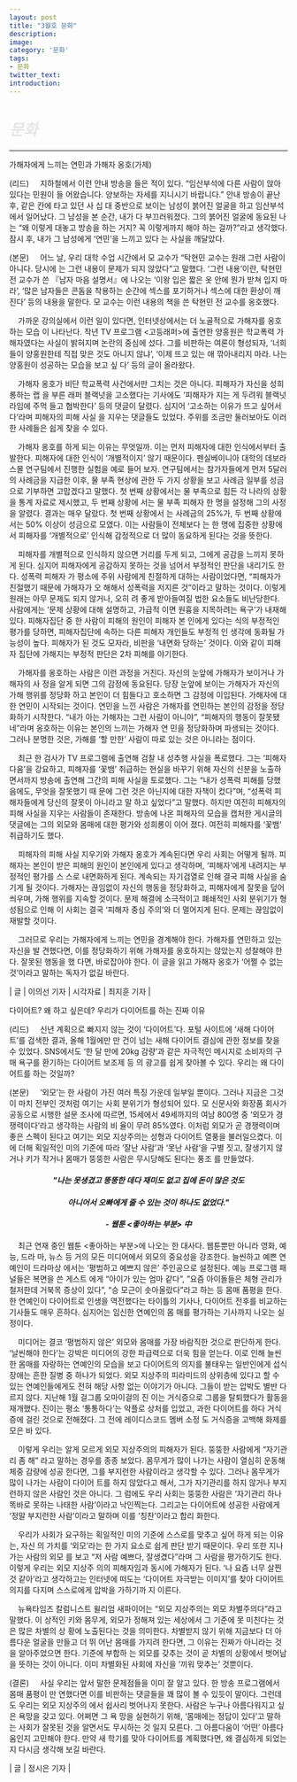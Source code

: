 ```yaml
---
layout: post
title: "3월호 문화"
description:
image:
category: '문화'
tags:
- 문화
twitter_text:
introduction:
---
```


<h1 style="color:#E6E6E6;"><i>문화</i></h1>
<hr/>
<!--문화 1-->
가해자에게 느끼는 연민과 가해자 옹호(가제)


(리드)
&nbsp; &nbsp; 지하철에서 이런 안내 방송을 들은 적이 있다. “임산부석에 다른 사람이 앉아 있다는 민원이 들
어왔습니다. 양보하는 자세를 지니시기 바랍니다.” 안내 방송이 끝난 후, 같은 칸에 타고 있던 사
십 대 중반으로 보이는 남성이 붉어진 얼굴을 하고 임산부석에서 일어났다. 그 남성을 본 순간,
내가 다 부끄러워졌다. 그의 붉어진 얼굴에 동요된 나는 “왜 이렇게 대놓고 방송을 하는 거지?
꼭 이렇게까지 해야 하는 걸까?”라고 생각했다. 잠시 후, 내가 그 남성에게 ‘연민’을 느끼고 있다
는 사실을 깨달았다.


(본문)
&nbsp; &nbsp; 어느 날, 우리 대학 수업 시간에서 모 교수가 “탁현민 교수는 원래 그런 사람이 아니다. 당시에
는 그런 내용이 문제가 되지 않았다”고 말했다. ‘그런 내용’이란, 탁현민 전 교수가 쓴 『남자 마음
설명서』에 나오는 ‘이왕 입은 짧은 옷 안에 뭔가 받쳐 입지 마라’, ‘많은 남자들은 콘돔을 착용하는 순간에 섹스를 포기하거나 섹스에 대한 환상이 깨진다’ 등의 내용을 말한다. 모 교수는 이런
내용의 책을 쓴 탁현민 전 교수를 옹호했다.

&nbsp; &nbsp; 가까운 강의실에서 이런 일이 있다면, 인터넷상에서는 더 노골적으로 가해자를 옹호하는 모습
이 나타난다. 작년 TV 프로그램 <고등래퍼>에 출연한 양홍원은 학교폭력 가해자였다는 사실이
밝혀지며 논란의 중심에 섰다. 그를 비판하는 여론이 형성되자, ‘너희들이 양홍원한테 직접 맞은
것도 아니지 않냐’, ‘이제 뜨고 있는 애 깎아내리지 마라. 나는 양홍원이 성공하는 모습을 보고 싶
다’ 등의 글이 올라왔다.

&nbsp; &nbsp; 가해자 옹호가 비단 학교폭력 사건에서만 그치는 것은 아니다. 피해자가 자신을 성희롱하는 랩
을 부른 래퍼 블랙넛을 고소했다는 기사에도 ‘피해자가 지는 게 두려워 블랙넛 라임에 주먹 들고
협박한다’ 등의 댓글이 달렸다. 심지어 ‘고소하는 이유가 뜨고 싶어서다’라며 피해자의 피해 사실
을 지우는 댓글들도 있었다. 주위를 조금만 둘러보아도 이러한 사례들은 쉽게 찾을 수 있다.

&nbsp; &nbsp; 가해자 옹호를 하게 되는 이유는 무엇일까. 이는 먼저 피해자에 대한 인식에서부터 출발한다.
피해자에 대한 인식이 ‘개별적이지’ 않기 때문이다. 펜실베이니아 대학의 데보라 스몰 연구팀에서
진행한 실험을 예로 들어 보자. 연구팀에서는 참가자들에게 먼저 5달러의 사례금을 지급한 이후,
물 부족 현상에 관한 두 가지 상황을 보고 사례금 일부를 성금으로 기부하면 고맙겠다고 말했다.
첫 번째 상황에서는 물 부족으로 힘든 각 나라의 상황을 통계 자료로 제시했고, 두 번째 상황에
서는 물 부족 피해자 한 명을 설정해 그의 사정을 알렸다. 결과는 매우 달랐다. 첫 번째 상황에서
는 사례금의 25%가, 두 번째 상황에서는 50% 이상이 성금으로 모였다. 이는 사람들이 전체보다
는 한 명에 집중한 상황에서 피해자를 ‘개별적으로’ 인식해 감정적으로 더 많이 동요하게 된다는
것을 뜻한다.

&nbsp; &nbsp; 피해자를 개별적으로 인식하지 않으면 거리를 두게 되고, 그에게 공감을 느끼지 못하게 된다.
심지어 피해자에게 공감하지 못하는 것을 넘어서 부정적인 판단을 내리기도 한다. 성폭력 피해자
가 평소에 주위 사람에게 친절하게 대하는 사람이었다면, “피해자가 친절했기 때문에 가해자가 오
해해서 성폭력을 저지른 것”이라고 말하는 것이다. 이렇게 원래는 아무 문제도 되지 않거나, 오히
려 좋게 받아들여질 법한 요소들도 비난당한다. 사람에게는 ‘문제 상황에 대해 설명하고, 가급적
이면 원흉을 지목하려는 욕구’가 내재해 있다. 피해자집단 중 한 사람이 피해의 원인이 피해자 본
인에게 있다는 식의 부정적인 평가를 당하면, 피해자집단에 속하는 다른 피해자 개인들도 부정적
인 생각에 동화될 가능성이 높다. 피해자가 된 것도 모자라, 비판을 ‘내면화 당하는’ 것이다. 이와
같이 피해자 집단에 가해지는 부정적 판단은 2차 피해를 야기한다.

&nbsp; &nbsp; 가해자를 옹호하는 사람은 이런 과정을 거친다. 자신의 눈앞에 가해자가 보이거나 가해자의 사
정을 알게 되면 그의 감정에 동요된다. 당장 눈앞에 보이는 가해자가 자신의 가해 행위를 정당화
하고 본인이 더 힘들다고 호소하면 그 감정에 이입된다. 가해자에 대한 연민이 시작되는 것이다.
연민을 느낀 사람은 가해자를 연민하는 본인의 감정을 정당화하기 시작한다. “내가 아는 가해자는
그런 사람이 아니야”, “피해자의 행동이 잘못됐네”라며 옹호하는 이유는 본인의 느끼는 가해자 연
민을 정당화하며 파생되는 것이다. 그러나 분명한 것은, 가해를 ‘할 만한’ 사람이 따로 있는 것은
아니라는 점이다.


&nbsp; &nbsp; 최근 한 검사가 TV 프로그램에 출연해 검찰 내 성추행 사실을 폭로했다. 그는 ‘피해자다움’을
강요하고, 피해자를 ‘꽃뱀’ 취급하는 현실을 바꾸기 위해 자신의 신분을 노출하면서까지 방송에
출연해 그간의 피해 사실을 토로했다. 그는 “내가 성폭력 피해를 당했음에도, 무엇을 잘못했기 때
문에 그런 것은 아닌지에 대한 자책이 컸다”며, “성폭력 피해자들에게 당신의 잘못이 아니라고 말
하고 싶었다”고 말했다. 하지만 여전히 피해자의 피해 사실을 지우는 사람들이 존재한다. 방송에
나온 피해자의 모습을 캡처한 게시글의 댓글에는 그의 외모와 몸매에 대한 평가와 성희롱이 이어
졌다. 여전히 피해자를 ‘꽃뱀’ 취급하기도 했다.

&nbsp; &nbsp; 피해자의 피해 사실 지우기와 가해자 옹호가 계속된다면 우리 사회는 어떻게 될까. 피해자는
본인이 받은 피해의 원인이 본인에게 있다고 생각하며, ‘피해자’에게 내려지는 부정적인 평가를 스
스로 내면화하게 된다. 계속되는 자기검열로 인해 결국 피해 사실을 숨기게 될 것이다. 가해자는
끊임없이 자신의 행동을 정당화하고, 피해자에게 잘못을 덮어씌우며, 가해 행위를 지속할 것이다.
문제 해결에 소극적이고 폐쇄적인 사회 분위기가 형성됨으로 인해 이 사회는 결국 ‘피해자 중심
주의’와 더 멀어지게 된다. 문제는 끊임없이 재발할 것이다.

&nbsp; &nbsp; 그러므로 우리는 가해자에게 느끼는 연민을 경계해야 한다. 가해자를 연민하고 있는 자신을 발
견했다면, 이를 정당화하기 위해 가해자를 옹호하지는 않았는지 성찰해야 한다. 잘못된 행동을 했
다면, 바로잡아야 한다. 이 글을 읽고 가해자 옹호가 ‘어쩔 수 없는 것’이라고 말하는 독자가 없길
바란다.


| 글 | 이의선 기자 | 시각자료 | 최지훈 기자 |

<!--문화 2-->
다이어트? 왜 하고 싶은데?
우리가 다이어트를 하는 진짜 이유

(리드)
&nbsp; &nbsp; 신년 계획으로 빠지지 않는 것이 ‘다이어트’다. 포털 사이트에 ‘새해 다이어트’를 검색한 결과,
올해 1월에만 만 건이 넘는 새해 다이어트 결심에 관한 정보를 찾을 수 있었다. SNS에서도 ‘한 달
만에 20kg 감량’과 같은 자극적인 메시지로 소비자의 구매 욕구를 환기하는 다이어트 보조제 등
의 광고를 쉽게 찾아볼 수 있다. 우리는 왜 다이어트를 하는 것일까?


(본문)
&nbsp; &nbsp; ‘외모’는 한 사람이 가진 여러 특징 가운데 일부일 뿐이다. 그러나 지금은 그것이 마치 전부인
것처럼 여기는 사회 분위기가 형성되어 있다. 모 신문사와 화장품 회사가 공동으로 시행한 설문
조사에 따르면, 15세에서 49세까지의 여남 800명 중 ‘외모가 경쟁력이다’라고 생각하는 사람의 비
율이 무려 85%였다. 이처럼 외모가 곧 경쟁력이며 좋은 스펙이 된다고 여기는 외모 지상주의는
성형과 다이어트 열풍을 불러일으켰다. 이에 더해 획일적인 미의 기준에 따라 ‘잘난 사람’과 ‘못난
사람’을 구별 짓고, 잘생기지 않거나 키가 작거나 몸매가 뚱뚱한 사람은 무시당해도 된다는 풍조
를 만들었다.

<h4 style="text-align:center;"><i> "나는 못생겼고 뚱뚱한 데다 재미도 없고 집에 돈이 많은 것도</i></h4>
<h4 style="text-align:center;"><i> 아니어서 오빠에게 줄 수 있는 것이 하나도 없었다." </i></h4>
<h4 style="text-align:center;"><i> - 웹툰 &lt;좋아하는 부분&gt; 中 </i></h4>


&nbsp; &nbsp; 최근 연재 중인 웹툰 &lt;좋아하는 부분&gt;에 나오는 한 대사다. 웹툰뿐만 아니라 영화, 예능, 드라
마, 뉴스 등 거의 모든 미디어에서 외모의 중요성을 강조한다. 늘씬하고 예쁜 연예인이 드라마상
에서는 ‘평범하고 예쁘지 않은’ 주인공으로 설정된다. 예능 프로그램 패널들은 복면을 쓴 게스트
에게 “아이가 있는 엄마 같다”, ”요즘 아이돌들은 체형 관리가 철저한데 거북목 증상이 있다”, “승
모근이 솟아올랐다”라고 하는 등 몸매 품평을 한다. 한 연예인이 다이어트로 인생을 역전했다는
타이틀의 기사나, 다이어트 전후를 비교하는 기사들도 매우 흔하다. 심지어는 임신한 연예인의 몸
매를 평가하는 기사까지 나오는 실정이다.

&nbsp; &nbsp; 미디어는 결코 ‘평범하지 않은’ 외모와 몸매를 가장 바람직한 것으로 판단하게 한다. ‘날씬해야
한다’는 강박은 미디어의 강한 파급력으로 더욱 힘을 얻는다. 이로 인해 늘씬한 몸매를 자랑하는
연예인의 모습을 보고 다이어트의 의지를 불태우는 일반인에게 섭식장애는 흔한 질병 중 하나가
되었다. 외모 지상주의 피라미드의 상위층에 있다고 할 수 있는 연예인들에게도 전혀 해당 사항
없는 이야기가 아니다. 그들이 받는 압박도 별반 다르지 않다. 지난해 1월 걸그룹 오마이걸의 진
이는 거식증으로 그룹을 탈퇴했다가 활동을 재개했다. 진이는 평소 ‘통통하다’는 악플로 상처를
입었고, 과한 다이어트를 하다 거식증에 걸린 것으로 전해졌다. 그 전에 레이디스코드 멤버 소정
도 거식증을 고백해 화제를 모은 바 있다.

&nbsp; &nbsp; 이렇게 우리는 알게 모르게 외모 지상주의의 피해자가 된다. 뚱뚱한 사람에게 “자기관리 좀 해”
라고 말하는 경우를 종종 보았다. 몸무게가 많이 나가는 사람이 열심히 운동해 체중 감량에 성공
한다면, 그를 부지런한 사람이라고 생각할 수 있다. 그러나 몸무게가 많이 나가는 사람이 다이어
트를 하지 않았다고 해서, 그가 자기관리를 하지 않거나 부지런하지 않은 사람인 것은 아니다. 그
럼에도 우리 사회는 뚱뚱한 사람은 ‘자기관리 하나 똑바로 못하는 나태한 사람’이라고 낙인찍는다.
그리고는 다이어트에 성공한 사람에게 ‘정말 부지런한 사람’이라고 말하며 이를 ‘칭찬’이라고 합리
화한다.

&nbsp; &nbsp; 우리가 사회가 요구하는 획일적인 미의 기준에 스스로를 맞추고 싶어 하게 되는 이유는, 자신
의 가치를 ‘외모’라는 한 가지 요소로 쉽게 판단 받기 때문이다. 우리 또한 지나가는 사람의 외모
를 보고 “저 사람 예쁘다, 잘생겼다”라며 그 사람을 평가하기도 한다. 이렇게 우리는 외모 지상주
의의 피해자임과 동시에 가해자가 된다. ‘나 요즘 너무 살찐 것 같아’라고 생각하고는 인터넷에
떠도는 ‘다이어트 자극받는 이미지’를 찾아 다이어트 의지를 다지며 스스로에게 압박을 가하기까
지 이른다.


&nbsp; &nbsp; 뉴욕타임즈 칼럼니스트 윌리엄 새파이어는 “외모 지상주의는 외모 차별주의다”라고 말했다. 이
상적인 키와 몸무게, 외모가 정해져 있는 세상에서 그 기준에 못 미친다는 것은 많은 차별의 상
황에 노출된다는 것을 의미한다. 차별받지 않기 위해 지금보다 더 아름다운 얼굴을 만들고 더 뛰
어난 몸매를 가지려 한다면, 그 이유는 진짜가 아니라는 것을 알아주었으면 한다. 기준에 부합하
는 외모를 갖추는 것이 곧 차별의 상황에서 벗어남을 뜻하는 것이 아니다. 이미 차별화된 사회에
자신을 ‘끼워 맞추는’ 것뿐이다.


(결론)
&nbsp; &nbsp; 사실 우리는 앞서 말한 문제점들을 이미 잘 알고 있다. 한 방송 프로그램에서 몸매 품평이 만
연했다면 이를 비판하는 댓글들을 꽤 많이 볼 수 있듯이 말이다. 그런데도 우리는 외모 지상주의
에서 쉽사리 벗어나지 못한다. 사람은 누구나 아름다워지고 싶은 욕망을 갖고 있다. 어쩌면 그 욕
망을 실현하기 위해, ‘몸매에는 정답이 있다’고 말하는 사회가 잘못된 것을 알면서도 무시하는 것
일지 모른다. 그 아름다움이 ‘어떤’ 아름다움인지 고민해야 한다. 만약 새 학기를 맞아 다이어트를
계획했다면, 왜 결심하게 되었는지 다시금 생각해 보길 바란다.


| 글 | 정시은 기자 |
